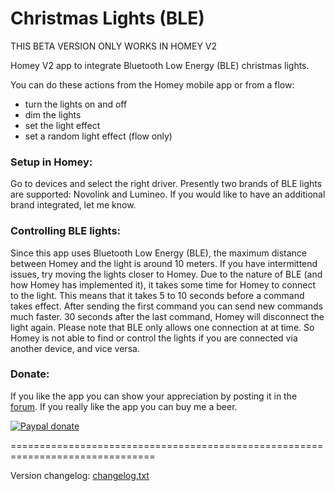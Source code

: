 # Christmas Lights (BLE) #

THIS BETA VERSION ONLY WORKS IN HOMEY V2

Homey V2 app to integrate Bluetooth Low Energy (BLE) christmas lights.

You can do these actions from the Homey mobile app or from a flow:

* turn the lights on and off
* dim the lights
* set the light effect
* set a random light effect (flow only)

### Setup in Homey: ###
Go to devices and select the right driver. Presently two brands of BLE lights are supported: Novolink and Lumineo. If you would like to have an additional brand integrated, let me know.

### Controlling BLE lights: ###
Since this app uses Bluetooth Low Energy (BLE), the maximum distance between Homey and the light is around 10 meters. If you have intermittend issues, try moving the lights closer to Homey. Due to the nature of BLE (and how Homey has implemented it), it takes some time for Homey to connect to the light. This means that it takes 5 to 10 seconds before a command takes effect. After sending the first command you can send new commands much faster. 30 seconds after the last command, Homey will disconnect the light again. Please note that BLE only allows one connection at at time. So Homey is not able to find or control the lights if you are connected via another device, and vice versa.

### Donate: ###
If you like the app you can show your appreciation by posting it in the [forum].
If you really like the app you can buy me a beer.

[![Paypal donate][pp-donate-image]][pp-donate-link]

===============================================================================

Version changelog: [changelog.txt]

[forum]: https://community.athom.com/t/4839
[pp-donate-link]: https://www.paypal.me/gruijter
[pp-donate-image]: https://www.paypalobjects.com/webstatic/en_US/i/btn/png/btn_donate_92x26.png
[mobile-card-image]: https://discourse-cdn-sjc1.com/business4/uploads/athom/original/2X/a/aa8d4a803e293d6df266c2c4a34564fe34973f42.png
[flow-cards-image]: https://discourse-cdn-sjc1.com/business4/uploads/athom/original/2X/e/e53333d69dd26c18e32cc77cf4ac69803893a97a.png
[changelog.txt]: https://github.com/gruijter/com.gruijter.clusterlights/blob/beta/changelog.txt

